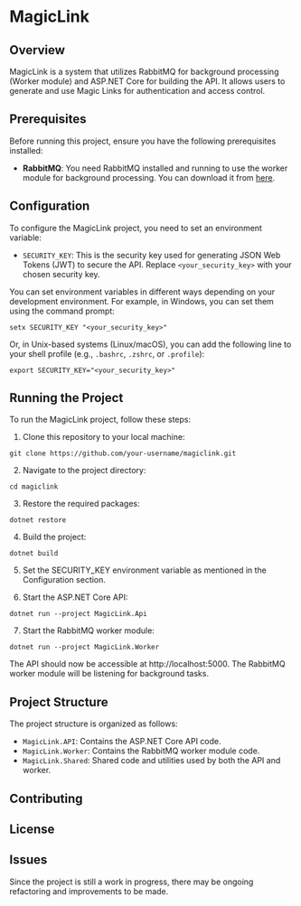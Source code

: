 # MagicLink

## Overview
MagicLink is a system that utilizes RabbitMQ for background processing (Worker module) and ASP.NET Core for building the API. It allows users to generate and use Magic Links for authentication and access control.

## Prerequisites
Before running this project, ensure you have the following prerequisites installed:

- **RabbitMQ**: You need RabbitMQ installed and running to use the worker module for background processing. You can download it from [here](https://www.rabbitmq.com/download.html).

## Configuration
To configure the MagicLink project, you need to set an environment variable:

- `SECURITY_KEY`: This is the security key used for generating JSON Web Tokens (JWT) to secure the API. Replace `<your_security_key>` with your chosen security key.

You can set environment variables in different ways depending on your development environment. For example, in Windows, you can set them using the command prompt:

```shell
setx SECURITY_KEY "<your_security_key>"
```

Or, in Unix-based systems (Linux/macOS), you can add the following line to your shell profile (e.g., `.bashrc`, `.zshrc`, or `.profile`):

```shell
export SECURITY_KEY="<your_security_key>"
```

## Running the Project
To run the MagicLink project, follow these steps:

1. Clone this repository to your local machine:

```shell
git clone https://github.com/your-username/magiclink.git
```

2. Navigate to the project directory:

```shell
cd magiclink
```

3. Restore the required packages:

```shell
dotnet restore
```

4. Build the project:

```shell
dotnet build
```

5. Set the SECURITY_KEY environment variable as mentioned in the Configuration section.

6. Start the ASP.NET Core API:

```shell
dotnet run --project MagicLink.Api
```

7. Start the RabbitMQ worker module:

```shell
dotnet run --project MagicLink.Worker
```

The API should now be accessible at http://localhost:5000. The RabbitMQ worker module will be listening for background tasks.

## Project Structure
The project structure is organized as follows:

- `MagicLink.API`: Contains the ASP.NET Core API code.
- `MagicLink.Worker`: Contains the RabbitMQ worker module code.
- `MagicLink.Shared`: Shared code and utilities used by both the API and worker.

## Contributing


## License


## Issues
Since the project is still a work in progress, there may be ongoing refactoring and improvements to be made.
